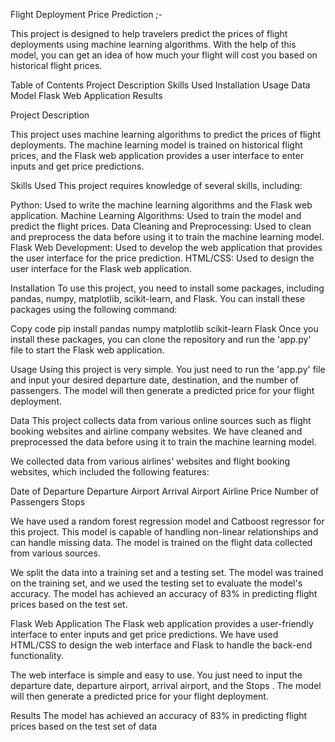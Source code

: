 Flight Deployment Price Prediction ;- 

This project is designed to help travelers predict the prices of flight deployments using machine learning algorithms. With the help of this model, you can get an idea of how much your flight will cost you based on historical flight prices.

Table of Contents
Project Description
Skills Used
Installation
Usage
Data
Model
Flask Web Application
Results


Project Description 

This project uses machine learning algorithms to predict the prices of flight deployments. The machine learning model is trained on historical flight prices, and the Flask web application provides a user interface to enter inputs and get price predictions.

Skills Used
This project requires knowledge of several skills, including:

Python: Used to write the machine learning algorithms and the Flask web application.
Machine Learning Algorithms: Used to train the model and predict the flight prices.
Data Cleaning and Preprocessing: Used to clean and preprocess the data before using it to train the machine learning model.
Flask Web Development: Used to develop the web application that provides the user interface for the price prediction.
HTML/CSS: Used to design the user interface for the Flask web application.

Installation
To use this project, you need to install some packages, including pandas, numpy, matplotlib, scikit-learn, and Flask. You can install these packages using the following command:

Copy code
pip install pandas numpy matplotlib scikit-learn Flask
Once you install these packages, you can clone the repository and run the 'app.py' file to start the Flask web application.

Usage
Using this project is very simple. You just need to run the 'app.py' file and input your desired departure date, destination, and the number of passengers. The model will then generate a predicted price for your flight deployment.

Data
This project collects data from various online sources such as flight booking websites and airline company websites. We have cleaned and preprocessed the data before using it to train the machine learning model.

We collected data from various airlines' websites and flight booking websites, which included the following features:

Date of Departure
Departure Airport
Arrival Airport
Airline
Price
Number of Passengers
Stops

We have used a random forest regression model and Catboost regressor  for this project. This model is capable of handling non-linear relationships and can handle missing data. The model is trained on the flight data collected from various sources.

We split the data into a training set and a testing set. The model was trained on the training set, and we used the testing set to evaluate the model's accuracy. The model has achieved an accuracy of 83% in predicting flight prices based on the test set.

Flask Web Application
The Flask web application provides a user-friendly interface to enter inputs and get price predictions. We have used HTML/CSS to design the web interface and Flask to handle the back-end functionality.

The web interface is simple and easy to use. You just need to input the departure date, departure airport, arrival airport, and the Stops . The model will then generate a predicted price for your flight deployment.

Results
The model has achieved an accuracy of 83% in predicting flight prices based on the test set of data
